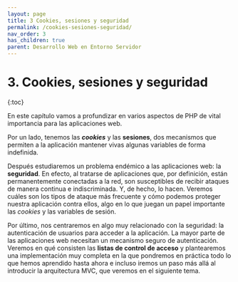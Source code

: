 ```yaml
---
layout: page
title: 3 Cookies, sesiones y seguridad
permalink: /cookies-sesiones-seguridad/
nav_order: 3
has_children: true
parent: Desarrollo Web en Entorno Servidor
---
```

# 3. Cookies, sesiones y seguridad

{:toc}

En este capítulo vamos a profundizar en varios aspectos de PHP de vital importancia para las aplicaciones web.

Por un lado, tenemos las ***cookies*** y las **sesiones**, dos mecanismos que permiten a la aplicación mantener vivas algunas variables de forma indefinida.

Después estudiaremos un problema endémico a las aplicaciones web: la **seguridad**. En efecto, al tratarse de aplicaciones que, por definición, están permanentemente conectadas a la red, son susceptibles de recibir ataques de manera continua e indiscriminada. Y, de hecho, lo hacen. Veremos cuáles son los tipos de ataque más frecuente y cómo podemos proteger nuestra aplicación contra ellos, algo en lo que juegan un papel importante las *cookies* y las variables de sesión.

Por último, nos centraremos en algo muy relacionado con la seguridad: la autenticación de usuarios para acceder a la aplicación. La mayor parte de las aplicaciones web necesitan un mecanismo seguro de autenticación. Veremos en qué consisten las **listas de control de acceso** y plantearemos una implementación muy completa en la que pondremos en práctica todo lo que hemos aprendido hasta ahora e incluso iremos un paso más allá al introducir la arquitectura MVC, que veremos en el siguiente tema.







